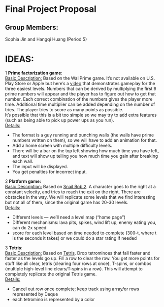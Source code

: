 # Final Project Proposal

## Group Members:

Sophia Jin and Hangqi Huang (Period 5)
       
# IDEAS:
1 **Prime factorization game:**\
<ins>Basic Description:</ins> Based on the WallPrime game. It’s not available on U.S. Play Store or Apple but here’s a [video](https://www.youtube.com/watch?v=pZCpW3DAEyQ) that demonstrates gameplay for the three easiest levels. Numbers that can be derived by multiplying the first 9 prime numbers will appear and the player has to figure out how to get that number. Each correct combination of the numbers gives the player more time. Additional time multiplier can be added depending on the number of tries. The player tries to score as many points as possible.\
It’s possible that this is a bit too simple so we may try to add extra features (such as being able to pick up power ups as you run).\
<ins>Details:</ins>
- The format is a guy running and punching walls (the walls have prime numbers written on them), so we will have to add an animation for that.
- Add a home screen with multiple difficulty levels.
- There will be a bar on the top left showing how much time you have left, and text will show up telling you how much time you gain after breaking each wall.
- The input will be displayed.
- You get penalties for incorrect input.

2 **Platform game:**\
<ins>Basic Description:</ins> Based on [Snail Bob 2](https://www.1001games.com/puzzle/snail-bob-2). A character goes to the right at a constant velocity, and tries to reach the exit on the right. There are obstacles in the way. We will replicate some levels that we find interesting but not all of them, since the original game has 20-30 levels.\
<ins>Details:</ins>
- Different levels — we’ll need a level map (“home page”)
- Different mechanisms: lava pits, spikes, wind lift up, enemy eating you, can do 2x speed
- score for each level based on time needed to complete (300-t, where t is the seconds it takes) or we could do a star rating if needed

3 **Tetris:**\
<ins>Basic Description:</ins> Based on [Tetris](https://play.tetris.com/). Drop tetrominoes that fall faster and faster as the levels go up. Fill a row to clear the row. You get more points for stuff like all clear, tetris (clearing four rows at once), T-spins, or combos (multiple high-level line clears/T-spins in a row). This will attempt to completely replicate the original Tetris game.\
<ins>Details:</ins>
- Cancel out row once complete; keep track using array/or rows represented by Deque
- each tetromino is represented by a color
